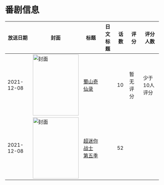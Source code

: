# 番剧信息

|放送日期|封面|标题|日文标题|话数|评分|评分人数|
|---|---|---|---|---|---|---|
|2021-12-08|<img src="https://lain.bgm.tv/pic/cover/c/65/00/286353_UVz3v.jpg" alt="封面" style="width:150px;height:200px;object-fit:cover;">|[蜀山奇仙录](https://bangumi.tv/subject/286353)||10|暂无评分|少于10人评分|
|2021-12-08|<img src="https://lain.bgm.tv/pic/cover/c/2c/01/478644_yP4O8.jpg" alt="封面" style="width:150px;height:200px;object-fit:cover;">|[超迷你战士 第五季](https://bangumi.tv/subject/478644)||52|||
